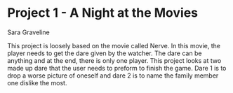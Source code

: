 # Project 1 - A Night at the Movies
Sara Graveline

This project is loosely based on the movie called Nerve. In this movie, the player needs to get the dare given by the watcher.
The dare can be anything and at the end, there is only one player. This project looks at two made up dare that the user needs to preform to finish the game.
Dare 1 is to drop a worse picture of oneself and dare 2 is to name the family member one dislike the most.

